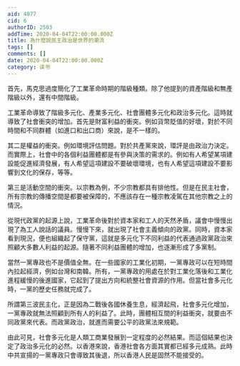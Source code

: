 ```yaml
---
aid: 4077
cid: 6
authorID: 2503
addTime: 2020-04-04T22:00:00.000Z
title: 為什麼說民主政治是世界的潮流
tags: []
comments: []
date: 2020-04-04T22:00:00.000Z
category: 读书
---
```


首先，馬克思過度簡化了工業革命時期的階級種類。除了他提到的資產階級和無產階級以外，還有中間階級。

工業革命導致了階級多元化、產業多元化、社會團體多元化和政治多元化。這時就導致了社會衝突的增加。首先是財富利益的衝突。例如貨幣貶值的好壞，對於不同時間和不同群體（如進口和出口商）來說，是不一樣的。

其二是權益的衝突。例如環境評估問題。對於共產黨來說，環評是由政治力決定。而實際上，社會中的各個利益團體都是有參與決策的需求的。例如有人希望某項建設能促進經濟發展，有人希望這項建設不要破壞環境，也有人希望這項建設不要影響到文化的保存，等等。

第三是活動空間的衝突。以宗教為例，不少宗教都具有排他性。但是在民主社會，所有宗教的傳播空間是都要被保障的，不應該存在一種宗教凌駕在其他宗教之上的情況。

從現代政黨的起源上說，工業革命後對於資本家和工人的天然矛盾，議會中慢慢出現了為工人說話的議員。慢慢下來，就出現了社會主義傾向的政黨。同時，資本家看到現況，便也組織起了保守黨，這就是多元化下不同利益的代表通過政黨政治來照顧大多數人利益的起源。隨著不同利益團體的增加，也逐漸形成了多黨制。

當然一黨專政也不是價值全無。在一些國家的工業化初期，一黨專政可以在短時間內拉起經濟，例如台灣和南韓。所有，一黨專政的用處在於對工業化落後和工業化進程緩慢的後進國家，它起到了提出方向和統整社會資源的作用。但當社會多元化時，一黨的歷史任務就完成了。

所謂第三波民主化，正是因為二戰後各國休養生息，經濟起飛，社會多元化增加，一黨專政就無法照顧到所有人的利益了。此時，團體相互間的利益衝突，就要由不同政黨來代表。而政黨政治，就進而需要公平的政黨法來規範。

由此可見，社會多元化是人類工商業發展到一定程度的必然結果。而這個結果也決定了政治多元化的必然。以香港來說，香港社會各方面其實都已經多元成熟。此時中共宣揚的一黨專政只會導致其後退，所以香港人民是固然不能接受的。
